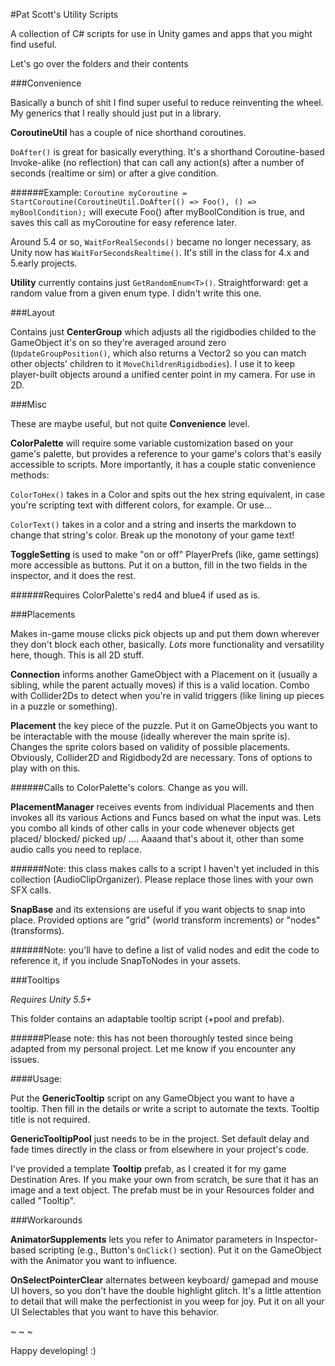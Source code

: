 #Pat Scott's Utility Scripts



A collection of C# scripts for use in Unity games and apps that you might find useful.

Let's go over the folders and their contents

###Convenience

Basically a bunch of shit I find super useful to reduce reinventing the wheel. My generics that I really should just put in a library.

**CoroutineUtil** has a couple of nice shorthand coroutines.

`DoAfter()` is great for basically everything. It's a shorthand Coroutine-based Invoke-alike (no reflection) that can call any action(s) after a number of seconds (realtime or sim) or after a give condition.

######Example: `Coroutine myCoroutine = StartCoroutine(CoroutineUtil.DoAfter(() => Foo(), () => myBoolCondition);` will execute Foo() after myBoolCondition is true, and saves this call as myCoroutine for easy reference later.

Around 5.4 or so, `WaitForRealSeconds()` became no longer necessary, as Unity now has `WaitForSecondsRealtime()`. It's still in the class for 4.x and 5.early projects.

**Utility** currently contains just `GetRandomEnum<T>()`. Straightforward: get a random value from a given enum type. I didn't write this one.

###Layout

Contains just **CenterGroup** which adjusts all the rigidbodies childed to the GameObject it's on so they're averaged around zero (`UpdateGroupPosition()`, which also returns a Vector2 so you can match other objects' children to it `MoveChildrenRigidbodies`). I use it to keep player-built objects around a unified center point in my camera. For use in 2D.

###Misc

These are maybe useful, but not quite **Convenience** level.

**ColorPalette** will require some variable customization based on your game's palette, but provides a reference to your game's colors that's easily accessible to scripts. More importantly, it has a couple static convenience methods:

`ColorToHex()` takes in a Color and spits out the hex string equivalent, in case you're scripting text with different colors, for example. Or use...

`ColorText()` takes in a color and a string and inserts the markdown to change that string's color. Break up the monotony of your game text!

**ToggleSetting** is used to make "on or off" PlayerPrefs (like, game settings) more accessible as buttons. Put it on a button, fill in the two fields in the inspector, and it does the rest.

######Requires ColorPalette's red4 and blue4 if used as is.

###Placements

Makes in-game mouse clicks pick objects up and put them down wherever they don't block each other, basically. _Lots_ more functionality and versatility here, though. This is all 2D stuff.

**Connection** informs another GameObject with a Placement on it (usually a sibling, while the parent actually moves) if this is a valid location. Combo with Collider2Ds to detect when you're in valid triggers (like lining up pieces in a puzzle or something).

**Placement** the key piece of the puzzle. Put it on GameObjects you want to be interactable with the mouse (ideally wherever the main sprite is). Changes the sprite colors based on validity of possible placements. Obviously, Collider2D and Rigidbody2d are necessary. Tons of options to play with on this.

######Calls to ColorPalette's colors. Change as you will.

**PlacementManager** receives events from individual Placements and then invokes all its various Actions and Funcs based on what the input was. Lets you combo all kinds of other calls in your code whenever objects get placed/ blocked/ picked up/ .... Aaaand that's about it, other than some audio calls you need to replace.

######Note: this class makes calls to a script I haven't yet included in this collection (AudioClipOrganizer). Please replace those lines with your own SFX calls.

**SnapBase** and its extensions are useful if you want objects to snap into place. Provided options are "grid" (world transform increments) or "nodes" (transforms).

######Note: you'll have to define a list of valid nodes and edit the code to reference it, if you include SnapToNodes in your assets.

###Tooltips

_Requires Unity 5.5+_

This folder contains an adaptable tooltip script (+pool and prefab).

######Please note: this has not been thoroughly tested since being adapted from my personal project. Let me know if you encounter any issues.

####Usage:

Put the **GenericTooltip** script on any GameObject you want to have a tooltip. Then fill in the details or write a script to automate the texts. Tooltip title is not required.

**GenericTooltipPool** just needs to be in the project. Set default delay and fade times directly in the class or from elsewhere in your project's code.

I've provided a template **Tooltip** prefab, as I created it for my game Destination Ares. If you make your own from scratch, be sure that it has an image and a text object. The prefab must be in your Resources folder and called "Tooltip".

###Workarounds

**AnimatorSupplements** lets you refer to Animator parameters in Inspector-based scripting (e.g., Button's `OnClick()` section). Put it on the GameObject with the Animator you want to influence.

**OnSelectPointerClear** alternates between keyboard/ gamepad and mouse UI hovers, so you don't have the double highlight glitch. It's a little attention to detail that will make the perfectionist in you weep for joy. Put it on all your UI Selectables that you want to have this behavior.

~ ~ ~

Happy developing! :)
